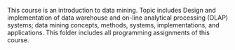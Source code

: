 This course is an introduction to data mining. Topic includes  Design and implementation 
of data warehouse and on-line analytical processing (OLAP) systems; data mining concepts, 
methods, systems, implementations, and applications. 
This folder includes all programming assignments of this course.
